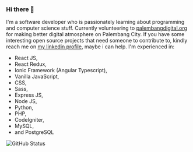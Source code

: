 ### Hi there 👋

I'm a software developer who is passionately learning about programming and computer science stuff. Currently volunteering to [palembangdigital.org](https://palembangdigital.org) for making better digital atmosphere on Palembang City. If you have some interesting open source projects that need someone to contribute to, kindly reach me on [my linkedin profile](https://www.linkedin.com/in/azhary-arliansyah), maybe i can help. I'm experienced in: 
- React JS, 
- React Redux, 
- Ionic Framework (Angular Typescript), 
- Vanilla JavaScript, 
- CSS, 
- Sass, 
- Express JS, 
- Node JS, 
- Python, 
- PHP, 
- CodeIgniter, 
- MySQL, 
- and PostgreSQL 

![GitHub Status](https://github-readme-stats.vercel.app/api?username=azhry&&show_icons=true)

<!--
**azhry/azhry** is a ✨ _special_ ✨ repository because its `README.md` (this file) appears on your GitHub profile.

Here are some ideas to get you started:

- 🔭 I’m currently working on ...
- 🌱 I’m currently learning ...
- 👯 I’m looking to collaborate on ...
- 🤔 I’m looking for help with ...
- 💬 Ask me about ...
- 📫 How to reach me: ...
- 😄 Pronouns: ...
- ⚡ Fun fact: ...
-->
